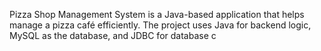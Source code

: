 Pizza Shop Management System is a Java-based application that helps manage a pizza café efficiently.
The project uses Java for backend logic, MySQL as the database, and JDBC for database c
